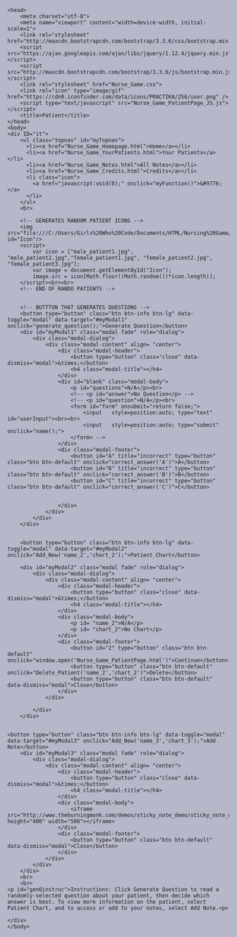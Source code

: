 <!DOCTYPE html>

<html style="background-color: #B7B7CA;">

	<head>
		<meta charset="utf-8">
		<meta name="viewport" content="width=device-width, initial-scale=1">
		<link rel="stylesheet" href="http://maxcdn.bootstrapcdn.com/bootstrap/3.3.6/css/bootstrap.min.css">
		<script src="https://ajax.googleapis.com/ajax/libs/jquery/1.12.4/jquery.min.js"></script>
		<script src="http://maxcdn.bootstrapcdn.com/bootstrap/3.3.6/js/bootstrap.min.js"></script>
		<link rel="stylesheet" href="Nurse_Game.css">
		<link rel="icon" type="image/gif" href="https://cdn0.iconfinder.com/data/icons/PRACTIKA/256/user.png" />
		<script type="text/javascript" src="Nurse_Game_PatientPage_JS.js"></script>
		<title>Patient</title>
	</head>
	<body>
	<div ID="it">
		<ul class="topnav" id="myTopnav">
		  <li><a href="Nurse_Game_Homepage.html">Home</a></li>
		  <li><a href="Nurse_Game_YourPatients.html">Your Patients</a></li>
		  <li><a href="Nurse_Game_Notes.html">All Notes</a></li>
		  <li><a href="Nurse_Game_Credits.html">Credits</a></li>
		  <li class="icon">
		    <a href="javascript:void(0);" onclick="myFunction()">&#9776;</a>
		  </li>
		</ul>
		<br>

		<!-- GENERATES RANDOM PATIENT ICONS -->
		<img src="file:///C:/Users/Girls%20Who%20Code/Documents/HTML/Nursing%20Game/Images/aaaaaah.gif" id="Icon"/>
		<script>
			var icon = ["male_patient1.jpg", "male_patient2.jpg","female_patient1.jpg", "female_patient2.jpg", "female_patient3.jpg"];	
			var image = document.getElementById("Icon");
			image.src = icon[Math.floor((Math.random())*icon.length)];
		</script><br><br>
		<!-- END OF RANDO PATIENTS -->


		<!-- BUTTTON THAT GENERATES QUESTIONS -->
		<button type="button" class="btn btn-info btn-lg" data-toggle="modal" data-target="#myModal1" onclick="generate_question();">Generate Question</button>
		<div id="myModal1" class="modal fade" role="dialog">
			<div class="modal-dialog">
				<div class="modal-content" align= "center">
					<div class="modal-header">
						<button type="button" class="close" data-dismiss="modal">&times;</button>
						<h4 class="modal-title"></h4>
					</div>
					<div id="blank" class="modal-body">
						<p id="questions">N/A</p><br>
						<!-- <p id="answer">No Question</p> -->
						<!-- <p id="question">N/A</p><br>
						<form id="form" onsubmit="return false;">
							<input   style=position:auto; type="text" id="userInput"><br><br>
							<input   style=position:auto; type="submit"    onclick="name();">
						</form> -->
					</div>
					<div class="modal-footer">
						<button id="A" title="incorrect" type="button" class="btn btn-default" onclick="correct_answer('A')">A</button>
						<button id="B" title="incorrect" type="button" class="btn btn-default" onclick="correct_answer('B')">B</button>
						<button id="C" title="incorrect" type="button" class="btn btn-default" onclick="correct_answer('C')">C</button>


					</div>
				</div>
			</div>
		</div>
	

		<button type="button" class="btn btn-info btn-lg" data-toggle="modal" data-target="#myModal2" onclick="Add_New('name_2','chart_2');">Patient Chart</button>
		
		<div id="myModal2" class="modal fade" role="dialog">
			<div class="modal-dialog">
				<div class="modal-content" align= "center">
					<div class="modal-header">
						<button type="button" class="close" data-dismiss="modal">&times;</button>
						<h4 class="modal-title"></h4>
					</div>
					<div class="modal-body">
						<p id= "name_2">N/A</p>
						<p id= "chart_2">No Chart</p>
					</div>
					<div class="modal-footer">
						<button id="2" type="button" class="btn btn-default" onclick="window.open('Nurse_Game_PatientPage.html')">Continue</button>
						<button type="button" class="btn btn-default" onclick="Delete_Patient('name_2','chart_2')">Delete</button>
						<button type="button" class="btn btn-default" data-dismiss="modal">Close</button>
					</div>
				</div>

			</div>
		</div>


	<button type="button" class="btn btn-info btn-lg" data-toggle="modal" data-target="#myModal3" onclick="Add_New('name_3','chart_3');">Add Note</button>
		<div id="myModal3" class="modal fade" role="dialog">
			<div class="modal-dialog">
				<div class="modal-content" align= "center">
					<div class="modal-header">
						<button type="button" class="close" data-dismiss="modal">&times;</button>
						<h4 class="modal-title"></h4>
					</div>
					<div class="modal-body">
						<iframe src="http://www.theburningmonk.com/demos/sticky_note_demo/sticky_note_demo.html" height="400" width="500"></iframe>
					</div>
					<div class="modal-footer">
						<button type="button" class="btn btn-default" data-dismiss="modal">Close</button>
					</div>
				</div>
			</div>
		</div>
		<br>
		<br>
	<p id="genQinstruc">Instructions: Click Generate Question to read a randomly-selected question about your patient, then decide which answer is best. To view more information on the patient, select Patient Chart, and to access or add to your notes, select Add Note.<p>
		
	</div>
	</body>
</html>









